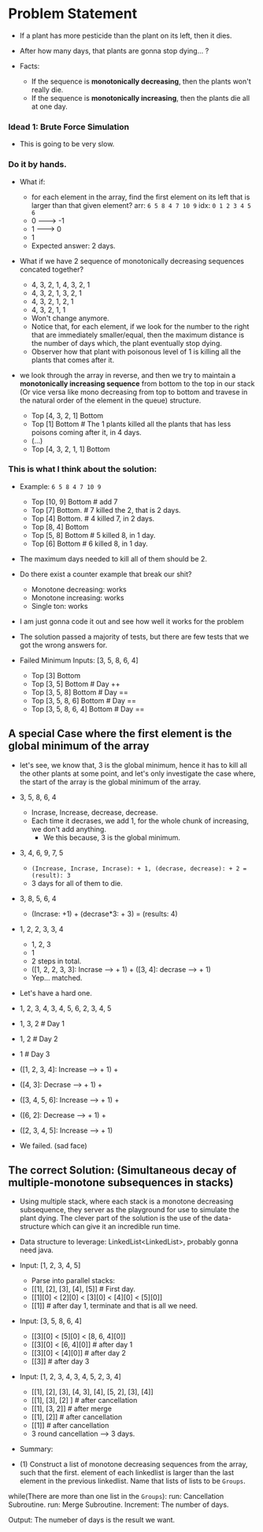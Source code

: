 # Problem Statement

* If a plant has more pesticide than the plant on its left, then it dies.

* After how many days, that plants are gonna stop dying... ?

* Facts:
  * If the sequence is **monotonically decreasing**, then the plants won't really die.
  * If the sequence is **monotonically increasing**, then the plants die all at one day.

### Idead 1: Brute Force Simulation
* This is going to be very slow.

### Do it by hands.

* What if:
  * for each element in the array, find the first element on its left that is larger than that given element?
  arr: `6 5 8 4 7 10 9`
  idx: `0 1 2 3 4 5  6`
  * 0 ---> -1
  * 1 ---> 0
  * 1
  * Expected answer: 2 days.

* What if we have 2 sequence of monotonically decreasing sequences concated together?
  * 4, 3, 2, 1, 4, 3, 2, 1
  * 4, 3, 2, 1, 3, 2, 1
  * 4, 3, 2, 1, 2, 1
  * 4, 3, 2, 1, 1
  * Won't change anymore.
  * Notice that, for each element, if we look for the number to the right that are immediately smaller/equal, then
  the maximum distance is the number of days which, the plant eventually stop dying.
  * Observer how that plant with poisonous level of 1 is killing all the plants that comes after it.

* we look through the array in reverse, and then we try to maintain a **monotonically increasing sequence**
from bottom to the top in our stack (Or vice versa like mono decreasing from top to bottom and travese in the
natural order of the element in the queue)
structure.
  * Top [4, 3, 2, 1] Bottom
  * Top [1] Bottom  # The 1 plants killed all the plants that has less poisons coming after it, in 4 days.
  * (...)
  * Top [4, 3, 2, 1, 1] Bottom

### This is what I think about the solution:
* Example: `6 5 8 4 7 10 9`
  * Top [10, 9] Bottom  # add 7
  * Top [7] Bottom.  # 7 killed the 2, that is 2 days.
  * Top [4] Bottom.  # 4 killed 7, in 2 days.
  * Top [8, 4] Bottom
  * Top [5, 8] Bottom  # 5 killed 8, in 1 day.
  * Top [6] Bottom  # 6 killed 8, in 1 day.
* The maximum days needed to kill all of them should be 2.

* Do there exist a counter example that break our shit?
  * Monotone decreasing: works
  * Monotone increasing: works
  * Single ton: works

* I am just gonna code it out and see how well it works for the problem

* The solution passed a majority of tests, but there are few tests that we got the wrong answers for.

* Failed Minimum Inputs: [3, 5, 8, 6, 4]
  * Top [3] Bottom
  * Top [3, 5] Bottom  # Day ++
  * Top [3, 5, 8] Bottom  # Day ==
  * Top [3, 5, 8, 6] Bottom  # Day ==
  * Top [3, 5, 8, 6, 4] Bottom  # Day ==

## A special Case where the first element is the global minimum of the array

* let's see, we know that, 3 is the global minimum, hence it has to kill all the other plants at some point, and
let's only investigate the case where, the start of the array is the global minimum of the array.

* 3, 5, 8, 6, 4
  * Incrase, Increase, decrease, decrease.
  * Each time it decrases, we add 1, for the whole chunk of increasing, we don't add anything.
    * We this because, 3 is the global minimum.
* 3, 4, 6, 9, 7, 5
  * `(Increase, Incrase, Incrase): + 1, (decrase, decrease): + 2 = (result): 3`
  * 3 days for all of them to die.
* 3, 8, 5, 6, 4
  * (Incrase: +1) + (decrase*3: + 3) = (results: 4)

* 1, 2, 2, 3, 3, 4
  * 1, 2, 3
  * 1
  * 2 steps in total.
  * ([1, 2, 2, 3, 3]: Incrase --> + 1) + ([3, 4]: decrase --> + 1)
  * Yep... matched.

* Let's have a hard one.
* 1, 2, 3, 4, 3, 4, 5, 6, 2, 3, 4, 5
* 1, 3, 2  # Day 1
* 1, 2  # Day 2
* 1  # Day 3
* ([1, 2, 3, 4]: Increase --> + 1) +
* ([4, 3]: Decrase --> + 1) +
* ([3, 4, 5, 6]: Increase --> + 1) +
* ([6, 2]: Decrease --> + 1) +
* ([2, 3, 4, 5]: Increase --> + 1)

* We failed. (sad face)

## The correct Solution: (Simultaneous decay of multiple-monotone subsequences in stacks)

* Using multiple stack, where each stack is a monotone decreasing subsequence, they server as the playground for
use to simulate the plant dying. The clever part of the solution is the use of the data-structure which can give
it an incredible run time.
* Data structure to leverage: LinkedList<LinkedList<Integer>>, probably gonna need java.
* Input: [1, 2, 3, 4, 5]
  * Parse into parallel stacks:
  * [[1], [2], [3], [4], [5]] # First day.
  * [[1][0] < [2][0] < [3][0] < [4][0] < [5][0]]
  * [[1]] # after day 1, terminate and that is all we need.

* Input: [3, 5, 8, 6, 4]
  * [[3][0] < [5][0] < [8, 6, 4][0]]
  * [[3][0] < [6, 4][0]]  # after day 1
  * [[3][0] < [4][0]]  # after day 2
  * [[3]]  # after day 3

* Input: [1, 2, 3, 4, 3, 4, 5, 2, 3, 4]
  * [[1], [2], [3], [4, 3], [4], [5, 2], [3], [4]]
  * [[1],           [3],         [2]             ]  # after cancellation
  * [[1], [3, 2]]  # after merge
  * [[1], [2]]  # after cancellation
  * [[1]]  # after cancellation
  * 3 round cancellation --> 3 days.

* Summary:

* (1) Construct a list of monotone decreasing sequences from the array, such that the first.
  element of each linkedlist is larger than the last element in the previous linkedlist. Name that lists of lists 
  to be `Groups`.

while(There are more than one list in the `Groups`):
  run: Cancellation Subroutine.
  run: Merge Subroutine.
  Increment: The number of days.

Output: The numeber of days is the result we want. 